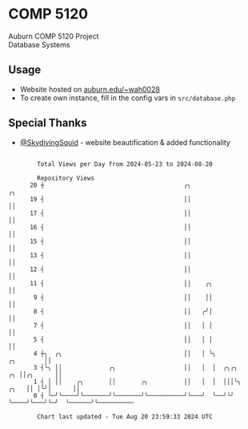 # COMP 5120
Auburn COMP 5120 Project  
Database Systems

## Usage
- Website hosted on [auburn.edu/~wah0028](https://webhome.auburn.edu/~wah0028/)
- To create own instance, fill in the config vars in `src/database.php`

## Special Thanks
- [@SkydivingSquid](https://github.com/SkydivingSquid) - website beautification & added functionality

```

        Total Views per Day from 2024-05-23 to 2024-08-20

        Repository Views
      20 ┼                                       ╭╮                                    ╭╮
      19 ┤                                       ││                                    ││
      17 ┤                                       ││                                    ││
      16 ┤                                       ││                                    ││
      15 ┤                                       ││                                    ││
      13 ┤                                       ││                                    ││
      12 ┤                                       ││                                    ││
      11 ┤                                       ││    ╭╮                              ││
       9 ┤                                       ││    ││                              ││
       8 ┤                                       ││   ╭╯│                              ││
       7 ┤                                       ││   │ │                              ││
       5 ┤                                       ││   │ │                              ││
       4 ┼╮  ╭╮                                  ││   │ ╰╮                   ╭╮        ││
       3 ┤╰╮ ││             ╭╮                   ││   │  │  ╭╮╭╮          ╭╮ ││╭╮      ││
       1 ┤ │ ││    ╭╮       ││       ╭╮          ││   │  │  │││╰╮    ╭╮   ││ │╰╯│      ││
       0 ┤ ╰─╯╰────╯╰───────╯╰───────╯╰──────────╯╰───╯  ╰──╯╰╯ ╰────╯╰───╯╰─╯  ╰──────╯╰──────────

        Chart last updated - Tue Aug 20 23:59:33 2024 UTC
        
```
